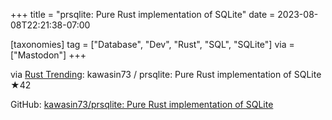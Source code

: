 +++
title = "prsqlite: Pure Rust implementation of SQLite"
date = 2023-08-08T22:21:38-07:00

[taxonomies]
tag = ["Database", "Dev", "Rust", "SQL", "SQLite"]
via = ["Mastodon"]
+++

via [Rust Trending](https://botsin.space/@RustTrending/110857100195151755): kawasin73 / prsqlite: Pure Rust implementation of SQLite ★42

<!-- more -->

GitHub: [kawasin73/prsqlite: Pure Rust implementation of SQLite](https://github.com/kawasin73/prsqlite)
